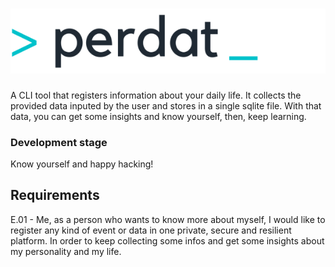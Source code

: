 ![perdat](assets/perdat_light_2x.png)
=========================

A CLI tool that registers information about your daily life.
It collects the provided data inputed by the user and stores in a single sqlite file.
With that data, you can get some insights and know yourself, then, keep learning.

### Development stage

Know yourself and happy hacking!


## Requirements

E.01 - Me, as a person who wants to know more about myself, I would like to register any kind of event or data in one private, secure and resilient platform. In order to keep collecting some infos and get some insights about my personality and my life.
